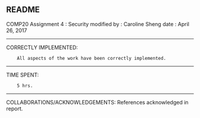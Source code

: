 README
---------------------------------------------------------------------
COMP20 Assignment 4 : Security
        modified by : Caroline Sheng
        date        : April 26, 2017

---------------------------------------------------------------------
CORRECTLY IMPLEMENTED:            

        All aspects of the work have been correctly implemented.

---------------------------------------------------------------------
TIME SPENT:

        5 hrs.

---------------------------------------------------------------------
COLLABORATIONS/ACKNOWLEDGEMENTS:
        References acknowledged in report.
        
        
